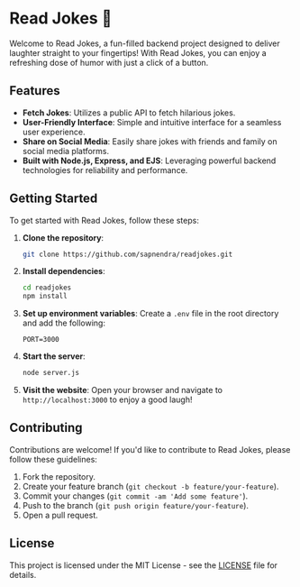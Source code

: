 # Read Jokes 🎉

Welcome to Read Jokes, a fun-filled backend project designed to deliver laughter straight to your fingertips! With Read Jokes, you can enjoy a refreshing dose of humor with just a click of a button.

## Features

- **Fetch Jokes**: Utilizes a public API to fetch hilarious jokes.
- **User-Friendly Interface**: Simple and intuitive interface for a seamless user experience.
- **Share on Social Media**: Easily share jokes with friends and family on social media platforms.
- **Built with Node.js, Express, and EJS**: Leveraging powerful backend technologies for reliability and performance.

## Getting Started

To get started with Read Jokes, follow these steps:

1. **Clone the repository**:
   ```bash
   git clone https://github.com/sapnendra/readjokes.git
   ```

2. **Install dependencies**:
   ```bash
   cd readjokes
   npm install
   ```

3. **Set up environment variables**:
   Create a `.env` file in the root directory and add the following:
   ```plaintext
   PORT=3000
   ```

4. **Start the server**:
   ```bash
   node server.js
   ```

5. **Visit the website**:
   Open your browser and navigate to `http://localhost:3000` to enjoy a good laugh!

## Contributing

Contributions are welcome! If you'd like to contribute to Read Jokes, please follow these guidelines:

1. Fork the repository.
2. Create your feature branch (`git checkout -b feature/your-feature`).
3. Commit your changes (`git commit -am 'Add some feature'`).
4. Push to the branch (`git push origin feature/your-feature`).
5. Open a pull request.

## License

This project is licensed under the MIT License - see the [LICENSE](LICENSE) file for details.